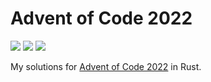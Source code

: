 # Advent of Code 2022
![](https://img.shields.io/badge/day%20📅-25-blue)
![](https://img.shields.io/badge/stars%20⭐-35-yellow)
![](https://img.shields.io/badge/days%20completed-17-red)

My solutions for [Advent of Code 2022](https://adventofcode.com/) in Rust. 
